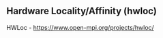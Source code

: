 Hardware Locality/Affinity (hwloc)
----------------------------------

HWLoc - https://www.open-mpi.org/projects/hwloc/

